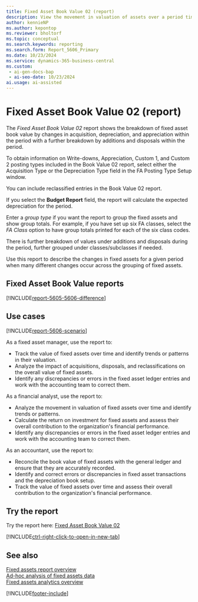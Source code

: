 ```yaml
---
title: Fixed Asset Book Value 02 (report)
description: View the movement in valuation of assets over a period time with a breakdown of values under additions and disposals during the period, further grouped under classes/subclasses, if needed.
author: kennieNP
ms.author: kepontop
ms.reviewer: bholtorf
ms.topic: conceptual
ms.search.keywords: reporting
ms.search.form: Report_5606_Primary
ms.date: 10/23/2024
ms.service: dynamics-365-business-central
ms.custom:
 - ai-gen-docs-bap
 - ai-seo-date: 10/23/2024
ai.usage: ai-assisted
---
```


# Fixed Asset Book Value 02 (report)

The *Fixed Asset Book Value 02* report shows the breakdown of fixed asset book value by changes in acquisition, depreciation, and appreciation within the period with a further breakdown by additions and disposals within the period.

To obtain information on Write-downs, Appreciation, Custom 1, and Custom 2 posting types included in the Book Value 02 report, select either the Acquisition Type or the Depreciation Type field in the FA Posting Type Setup window. 

You can include reclassified entries in the Book Value 02 report.

If you select the **Budget Report** field, the report will calculate the expected depreciation for the period. 

Enter a *group type* if you want the report to group the fixed assets and show group totals. For example, if you have set up six FA classes, select the *FA Class* option to have group totals printed for each of the six class codes.

There is further breakdown of values under additions and disposals during the period, further grouped under classes/subclasses if needed.

Use this report to describe the changes in fixed assets for a given period when many different changes occur across the grouping of fixed assets.


## Fixed Asset Book Value reports

[!INCLUDE[report-5605-5606-difference](../includes/report-5605-5606-difference.md)]


## Use cases

[!INCLUDE[report-5606-scenario](../includes/report-5606-scenario-include.md)]

<!-- 

Prompt

Below is a report in an ERP system. Provide 3-4 use cases for different personas working with fixed asset management or finance for fixed assets.

Format like this:    
  
As a <persona>, use the report to    
* use case 1  
* use case 2    

Do not capitalize the persona names. 

Do not start lines with "Use the data to"

## Report name
Fixed Asset Book Value 02

### What the report does
The *Fixed Asset Book Value 02* report shows the movement in valuation of assets over a period time.
To obtain information on Write-downs, Appreciation, Custom 1, and Custom 2 posting types included in the Book Value 02 report, select either the Acquisition Type or the Depreciation Type field in the FA Posting Type Setup window. 
You can include reclassified entries in the Book Value 02 report.
Also, you can select the Budget Report check box to calculate depreciation from the last FA posting date up to the specified ending date. 
The report is useful when the you want to view the movement in valuation of assets over a period time. There is further breakdown of values under additions and disposals during the period, further grouped under classes/subclasses if needed.

### Use cases
View the movement in valuation of assets over a period time with a breakdown of values under additions and disposals during the period, further grouped under classes/subclasses, if needed.

Please include your data sources and URLs

-->

As a fixed asset manager, use the report to:
* Track the value of fixed assets over time and identify trends or patterns in their valuation.
* Analyze the impact of acquisitions, disposals, and reclassifications on the overall value of fixed assets.
* Identify any discrepancies or errors in the fixed asset ledger entries and work with the accounting team to correct them.

As a financial analyst, use the report to:
* Analyze the movement in valuation of fixed assets over time and identify trends or patterns.
* Calculate the return on investment for fixed assets and assess their overall contribution to the organization's financial performance.
* Identify any discrepancies or errors in the fixed asset ledger entries and work with the accounting team to correct them.

As an accountant, use the report to:
* Reconcile the book value of fixed assets with the general ledger and ensure that they are accurately recorded.
* Identify and correct errors or discrepancies in fixed asset transactions and the depreciation book setup.
* Track the value of fixed assets over time and assess their overall contribution to the organization's financial performance.


## Try the report

Try the report here: [Fixed Asset Book Value 02](https://businesscentral.dynamics.com?report=5606)

[!INCLUDE[ctrl-right-click-to-open-in-new-tab](../includes/ctrl-right-click-to-open-in-new-tab.md)]


## See also

[Fixed assets report overview](../fa-reports.md)    
[Ad-hoc analysis of fixed assets data](../ad-hoc-analysis-fa.md)  
[Fixed assets analytics overview](../fa-analytics-overview.md)  

[!INCLUDE[footer-include](../includes/footer-banner.md)]